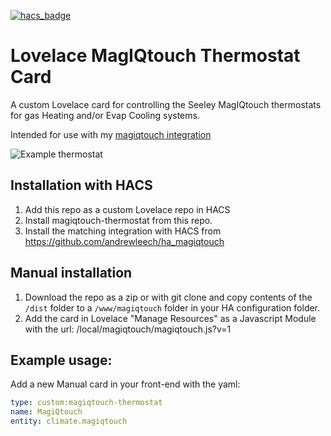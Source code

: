 [![hacs_badge](https://img.shields.io/badge/HACS-Custom-41BDF5.svg)](https://github.com/hacs/integration)

# Lovelace MagIQtouch Thermostat Card

A custom Lovelace card for controlling the Seeley MagIQtouch thermostats for gas Heating and/or Evap Cooling systems.

Intended for use with my [magiqtouch integration](https://github.com/andrewleech/ha_magiqtouch)

![Example thermostat](https://github.com/andrewleech/lovelace-magiqtouch-thermostat/raw/master/thermostat.png)

## Installation with HACS

1. Add this repo as a custom Lovelace repo in HACS
2. Install magiqtouch-thermostat from this repo.
3. Install the matching integration with HACS from https://github.com/andrewleech/ha_magiqtouch

## Manual installation
1. Download the repo as a zip or with git clone and copy contents of the `/dist` folder to a `/www/magiqtouch` folder in your HA configuration folder.
2. Add the card in Lovelace "Manage Resources" as a Javascript Module with the url: /local/magiqtouch/magiqtouch.js?v=1

## Example usage:
Add a new Manual card in your front-end with the yaml:

```yaml
type: custom:magiqtouch-thermostat
name: MagiQtouch
entity: climate.magiqtouch
```
